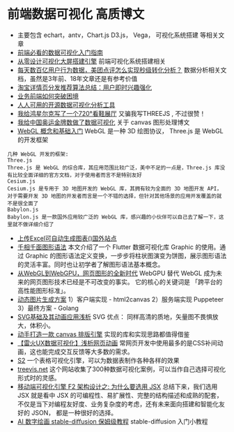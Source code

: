 # 前端数据可视化 高质博文
* 主要包含 echart，antv，Chart.js D3.js， Vega， 可视化系统搭建 等相关文章
* [前端必看的数据可视化入门指南](https://segmentfault.com/a/1190000019934874)
* [从零设计可视化大屏搭建引擎](https://juejin.cn/post/6981257575425654792) 前端可视化系统搭建相关
* [每天数百亿用户行为数据，美团点评怎么实现秒级转化分析？](https://tech.meituan.com/2018/03/20/user-funnel-analysis-design-build.html) 数据分析相关文档，虽然是3年前、18年文章还是有参考价值
* [淘宝详情页分发推荐算法总结：用户即时兴趣强化](https://mp.weixin.qq.com/s/PnxJq9NI_3m0N6fFcssKuQ)
* [业务前端如何突破困境](https://fed.taobao.org/blog/taofed/do71ct/front-end-problems/)
* [人人可用的开源数据可视化分析工具](https://github.com/dataease/dataease)
* [我给鸿星尔克写了一个720°看鞋展厅](https://juejin.cn/post/6989439618877751303?from=main_page) 又骗我写THREEJS , 不过很赞！
* [我给中国奥运金牌数做了数据可视化](https://juejin.cn/post/6991610169243205662?from=main_page)  关于 canvas 图形处理博文
* [WebGL 概念和基础入门](https://mp.weixin.qq.com/s/03VvGsJ2IUx9fcdpMxbqhQ)  WebGL 是一种 3D 绘图协议， Three.js 是 WebGL 的开发框架
```
几种 WebGL 开发的框架:
Three.js
Three.js 是 WebGL 的综合库，其应用范围比较广泛，美中不足的一点是，Three.js 库没有比较全面详细的官方文档，对于使用者而言不是特别友好
Cesium.js
Cesium.js 是专用于 3D 地图开发的 WebGL 库，其拥有较为全面的 3D 地图开发 API，对于需要开发 3D 地图的开发者而言是一个不错的选择，但针对其他场景的应用开发覆盖的就不是很全面了
Babylon.js
Babylon.js 是一款国外应用较广泛的 WebGL 库，感兴趣的小伙伴可以自己去了解一下，这里就不做详细介绍了
```
* [上传Excel可自动生成图表()国外站点](https://rawgraphs.io/#step1)
* [千相千面图形语法](https://zhuanlan.zhihu.com/p/432951280) 本文介绍了一个 Flutter 数据可视化库 Graphic 的使用。通过 Graphic 的图形语法定义变换，一步步将柱状图演变为饼图，展示图形语法的灵活丰富。同时也让初学者了解图形语法基本概念。
* [从WebGL到WebGPU，网页图形的全新时代](https://mp.weixin.qq.com/s/4LfaNHP77s9n9SghucYoaA) WebGPU 替代 WebGL 成为未来的网页图形技术已经是不可改变的事实。 它的核心的关键词是 「跨平台的高性能图形标准」。
* [动态图片生成方案](https://mp.weixin.qq.com/s/0dWfL3ChIceH6rQ8-Oh6pg) 1）客户端实现 - html2canvas 2）服务端实现 Puppeteer 3）最终方案 - Golang
* [SVG基础及其动画应用浅析](https://zhuanlan.zhihu.com/p/383245453) SVG 优点： 同样高清的质地，矢量图不畏惧放大，体积小。
* [动手打造一款 canvas 排版引擎](https://mp.weixin.qq.com/s/8I4ZrXysU4NxLVd8Jvdcyg) 实现的库和实现思路都值得借鉴
* [【雷火UX数据可视化】浅析网页动画](https://mp.weixin.qq.com/s/tia5gvOqILknMXBx8ebMrw) 常网页开发中使用最多的是CSS补间动画，这也能完成交互反馈等大多数的需求。
* [S2](https://s2.antv.vision/zh/) 一个表格可视化引擎，可以为数据表制作各种各样的效果
* [treevis.net](https://treevis.net/) 这个网站收集了300种数据可视化案例，可以当作自己选择可视化形式时的灵感。
* [移动端可视化引擎 F2 架构设计之: 为什么要选用 JSX](https://mp.weixin.qq.com/s/EVLdnE28gBWR_dIFQ5mJIA)  总结下来，我们选用 JSX 就是看中 JSX 的可编程性、易扩展性、完整的结构描述和成熟的配套，不仅是当下对编程友好度、业务复杂度的考虑，还有未来面向搭建和智能化友好的 JSON， 都是一种很好的选择。
* [AI 数字绘画 stable-diffusion 保姆级教程](https://mp.weixin.qq.com/s/Lpfobmr5N6G370a7CXlKhg) stable-diffusion 入门小教程
